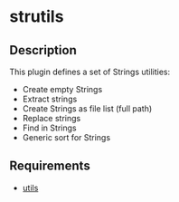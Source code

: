 strutils
========

Description
-----------

This plugin defines a set of Strings utilities:

* Create empty Strings
* Extract strings
* Create Strings as file list (full path)
* Replace strings
* Find in Strings
* Generic sort for Strings

Requirements
------------

* [utils](https://gitlab.com/cpran/utils)
